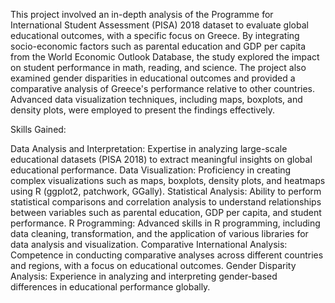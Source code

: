 This project involved an in-depth analysis of the Programme for International Student Assessment (PISA) 2018 dataset to evaluate global educational outcomes, with a specific focus on Greece. By integrating socio-economic factors such as parental education and GDP per capita from the World Economic Outlook Database, the study explored the impact on student performance in math, reading, and science. The project also examined gender disparities in educational outcomes and provided a comparative analysis of Greece's performance relative to other countries. Advanced data visualization techniques, including maps, boxplots, and density plots, were employed to present the findings effectively.

Skills Gained:

Data Analysis and Interpretation: Expertise in analyzing large-scale educational datasets (PISA 2018) to extract meaningful insights on global educational performance.
Data Visualization: Proficiency in creating complex visualizations such as maps, boxplots, density plots, and heatmaps using R (ggplot2, patchwork, GGally).
Statistical Analysis: Ability to perform statistical comparisons and correlation analysis to understand relationships between variables such as parental education, GDP per capita, and student performance.
R Programming: Advanced skills in R programming, including data cleaning, transformation, and the application of various libraries for data analysis and visualization.
Comparative International Analysis: Competence in conducting comparative analyses across different countries and regions, with a focus on educational outcomes.
Gender Disparity Analysis: Experience in analyzing and interpreting gender-based differences in educational performance globally.
